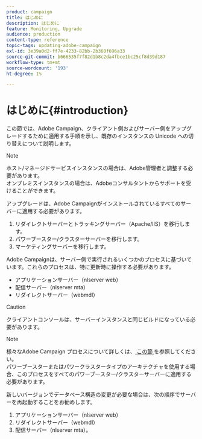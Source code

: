 ```yaml
---
product: campaign
title: はじめに
description: はじめに
feature: Monitoring, Upgrade
audience: production
content-type: reference
topic-tags: updating-adobe-campaign
exl-id: 3e39a0d2-ff7e-4233-82bb-2b360f696a33
source-git-commit: b666535f7f82d1b8c2da4fbce1bc25cf8d39d187
workflow-type: tm+mt
source-wordcount: '193'
ht-degree: 1%

---
```


# はじめに{#introduction}



この節では、Adobe Campaign、クライアント側およびサーバー側をアップグレードするために適用する手順を示し、既存のインスタンスの Unicode への切り替えについて説明します。

>[!NOTE]
>
>ホスト/マネージドサービスインスタンスの場合は、Adobe管理者と調整する必要があります。\
>オンプレミスインスタンスの場合は、Adobeコンサルタントからサポートを受けることができます。

アップグレードは、Adobe Campaignがインストールされているすべてのサーバーに適用する必要があります。

1. リダイレクトサーバーとトラッキングサーバー（Apache/IIS）を移行します。
1. パワーブースター/クラスターサーバーを移行します。
1. マーケティングサーバーを移行します。

Adobe Campaignは、サーバー側で実行されるいくつかのプロセスに基づいています。これらのプロセスは、特に更新時に操作する必要があります。

* アプリケーションサーバー（nlserver web）
* 配信サーバー（nlserver mta）
* リダイレクトサーバー（webmdl）

>[!CAUTION]
>
>クライアントコンソールは、サーバーインスタンスと同じビルドになっている必要があります。

>[!NOTE]
>
>様々なAdobe Campaign プロセスについて詳しくは、[ この節 ](../../installation/using/general-architecture.md#logical-application-layer) を参照してください。\
>パワーブースターまたはパワークラスタータイプのアーキテクチャを使用する場合、このプロセスをすべてのパワーブースター/クラスターサーバーに適用する必要があります。

新しいバージョンでデータベース構造の変更が必要な場合は、次の順序でサーバーを再起動することをお勧めします。

1. アプリケーションサーバー（nlserver web）
1. リダイレクトサーバー（webmdl）
1. 配信サーバー（nlserver mta）。
